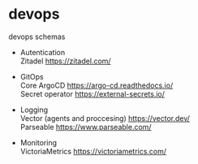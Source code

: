 # devops
devops schemas

- Autentication<br />
    Zitadel https://zitadel.com/<br />

- GitOps<br />
    Core ArgoCD https://argo-cd.readthedocs.io/<br />
    Secret operator https://external-secrets.io/<br />

- Logging<br />
    Vector (agents and proccesing) https://vector.dev/<br />
    Parseable https://www.parseable.com/<br />

- Monitoring<br />
    VictoriaMetrics https://victoriametrics.com/
